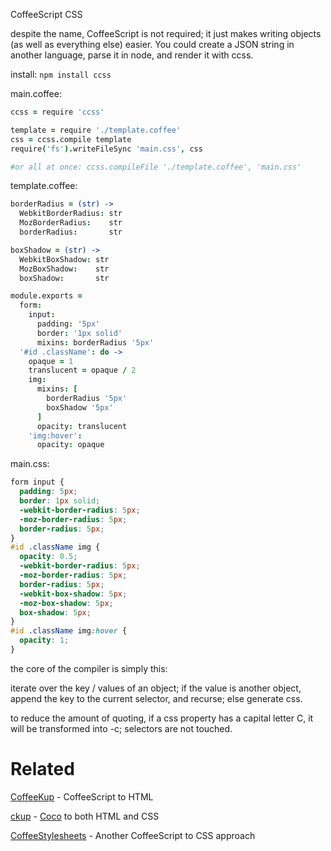 CoffeeScript CSS

despite the name, CoffeeScript is not required; it just makes writing objects
(as well as everything else) easier. You could create a JSON string in another
language, parse it in node, and render it with ccss.

install: `npm install ccss`

main.coffee:

```coffee
ccss = require 'ccss'

template = require './template.coffee'
css = ccss.compile template
require('fs').writeFileSync 'main.css', css

#or all at once: ccss.compileFile './template.coffee', 'main.css'
```

template.coffee:

```coffee
borderRadius = (str) ->
  WebkitBorderRadius: str
  MozBorderRadius:    str
  borderRadius:       str

boxShadow = (str) ->
  WebkitBoxShadow: str
  MozBoxShadow:    str
  boxShadow:       str

module.exports =
  form:
    input:
      padding: '5px'
      border: '1px solid'
      mixins: borderRadius '5px'
  '#id .className': do ->
    opaque = 1
    translucent = opaque / 2
    img:
      mixins: [
        borderRadius '5px'
        boxShadow '5px'
      ]
      opacity: translucent
    'img:hover':
      opacity: opaque
```

main.css:

```css
form input {
  padding: 5px;
  border: 1px solid;
  -webkit-border-radius: 5px;
  -moz-border-radius: 5px;
  border-radius: 5px;
}
#id .className img {
  opacity: 0.5;
  -webkit-border-radius: 5px;
  -moz-border-radius: 5px;
  border-radius: 5px;
  -webkit-box-shadow: 5px;
  -moz-box-shadow: 5px;
  box-shadow: 5px;
}
#id .className img:hover {
  opacity: 1;
}
```

the core of the compiler is simply this:

iterate over the key / values of an object; if the value is another object,
append the key to the current selector, and recurse; else generate css.

to reduce the amount of quoting, if a css property has a capital letter C,
it will be transformed into -c; selectors are not touched.

# Related

[CoffeeKup](http://coffeekup.org/) - CoffeeScript to HTML

[ckup](http://satyr.github.com/ckup/) - [Coco](http://satyr.github.com/coco/) to both HTML and CSS

[CoffeeStylesheets](https://github.com/mikesmullin/coffee-stylesheets) - Another CoffeeScript to CSS approach
